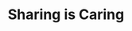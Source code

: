 ---
title: "Sharing is Caring"
description: "Learn how to contribute back to the community and help others in a safe space, small group hands-on webinars. Our sessions are never recorded, and we encourage you to ask questions and share your experiences."
image: "images/guidance-background-sic.webp"
externalLink: "https://aka.ms/sharing-is-caring"
---